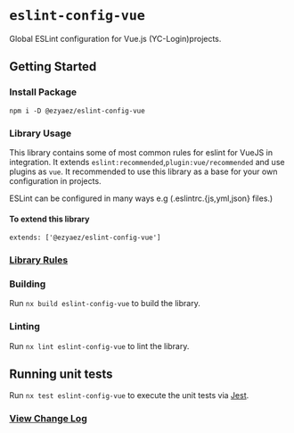 # `eslint-config-vue`

Global ESLint configuration for Vue.js (YC-Login)projects.

## Getting Started

### Install Package

```
npm i -D @ezyaez/eslint-config-vue
```

### Library Usage

This library contains some of most common rules for eslint for VueJS in integration. It extends `eslint:recommended`,`plugin:vue/recommended` and use plugins as `vue`. It recommended to use this library as a base for your own configuration in projects.

ESLint can be configured in many ways e.g (.eslintrc.{js,yml,json} files.)

#### To extend this library

```
extends: ['@ezyaez/eslint-config-vue']
```

### [Library Rules](https://github.com/ezyaez/ez-linting/blob/vaishali/yc-login/lint/packages/eslint-config-vue/lib/eslint-config-vue.ts)

### Building

Run `nx build eslint-config-vue` to build the library.

### Linting

Run `nx lint eslint-config-vue` to lint the library.

## Running unit tests

Run `nx test eslint-config-vue` to execute the unit tests via [Jest](https://jestjs.io).

### [View Change Log](https://github.com/ezyaez/ez-linting/blob/master/CHANGELOG.md)
